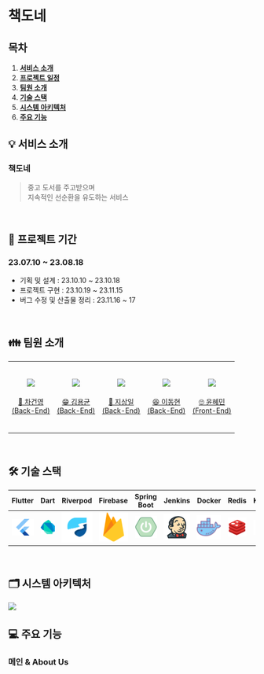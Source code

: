 # 책도네

## 목차
1. [**서비스 소개**](#1)
2. [**프로젝트 일정**](#2)
3. [**팀원 소개**](#3)
4. [**기술 스택**](#4)
5. [**시스템 아키텍처**](#5)
6. [**주요 기능**](#6)

<div id="1"></div>

## 💡 서비스 소개

### 책도네

> 중고 도서를 주고받으며 <br/>
> 지속적인 선순환을 유도하는 서비스 <br/>

<br />

<div id="2"></div>

## 📆 프로젝트 기간

### 23.07.10 ~ 23.08.18

- 기획 및 설계 : 23.10.10 ~ 23.10.18
- 프로젝트 구현 : 23.10.19 ~ 23.11.15
- 버그 수정 및 산출물 정리 : 23.11.16 ~ 17

<br/>

<div id="3"></div>

## 👪 팀원 소개

<table>
    <tr>
        <td height="140px" align="center"> <a href="https://github.com/chakunyoung">
            <img src="https://avatars.githubusercontent.com/chakunyoung" width="140px" /> <br><br> 👑 차건영 <br>(Back-End) </a> <br></td>
        <td height="140px" align="center"> <a href="https://github.com/DeadBBall">
            <img src="https://avatars.githubusercontent.com/DeadBBall" width="140px" /> <br><br> 😁 김용균 <br>(Back-End) </a> <br></td>
        <td height="140px" align="center"> <a href="https://github.com/sangilji">
            <img src="https://avatars.githubusercontent.com/sangilji" width="140px" /> <br><br> 🙂 지상일 <br>(Back-End) </a> <br></td>
        <td height="140px" align="center"> <a href="https://github.com/eastsage">
            <img src="https://avatars.githubusercontent.com/eastsage" width="140px" /> <br><br> 😆 이동현 <br>(Back-End) </a> <br></td>
        <td height="140px" align="center"> <a href="https://github.com/hyeii">
            <img src="https://avatars.githubusercontent.com/hyeii" width="140px" /> <br><br> 🙄 윤혜민 <br>(Front-End) </a> <br></td>
    </tr>
</table>

<br>

<div id="4"></div>

## 🛠️ 기술 스택

|                 Flutter                 |                 Dart                 |                 Riverpod                 |                 Firebase                 |           Spring Boot            |         Jenkins         | Docker  |                 Redis                 |                 Kafka                 |            MySQL            |             EC2             |                   Elastic Search                    |
|:---------------------------------------:|:------------------------------------:|:----------------------------------------:|:----------------------------------------:|:--------------------------------:|:-----------------------:|:-------:|:-------------------------------------:|:-------------------------------------:|:---------------------------:|:---------------------------:|:---------------------------------------------------:|
| <img src="img/flutter.png" width="110"> | <img src="img/dart.png" width="110"> | <img src="img/riverpod.png" width="110"> | <img src="img/firebase.png" width="110"> |<img src="img/springboot.png" width="110">|<img src="img/jenkins.png" width="110">|<img src="img/docker.png" width="110">|<img src="img/redis.png" width="110">| <img src="img/kafka.png" width="110"> |<img src="img/mysql.png" width="110">|<img src="img/ec2.png" width="110">| <img src="img/elastic-search.png" width="110"> |


<br />

<div id="5"></div>

## 🗂️ 시스템 아키텍처

<img src="../../../Downloads/S09P12A404-master/img/architecture-diagram.png">

<br />

<div id="6"></div>

## 💻 주요 기능

### 메인 & About Us


<br>
